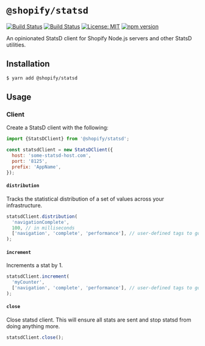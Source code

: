 # `@shopify/statsd`

[![Build Status](https://github.com/Shopify/quilt/workflows/Node-CI/badge.svg?branch=main)](https://github.com/Shopify/quilt/actions?query=workflow%3ANode-CI)
[![Build Status](https://github.com/Shopify/quilt/workflows/Ruby-CI/badge.svg?branch=main)](https://github.com/Shopify/quilt/actions?query=workflow%3ARuby-CI)
[![License: MIT](https://img.shields.io/badge/License-MIT-green.svg)](LICENSE.md) [![npm version](https://badge.fury.io/js/%40shopify%2Fstatsd.svg)](https://badge.fury.io/js/%40shopify%2Fstatsd.svg)

An opinionated StatsD client for Shopify Node.js servers and other StatsD utilities.

## Installation

```bash
$ yarn add @shopify/statsd
```

## Usage

### Client

Create a StatsD client with the following:

```javascript
import {StatsDClient} from '@shopify/statsd';

const statsdClient = new StatsDClient({
  host: 'some-statsd-host.com',
  port: '8125',
  prefix: 'AppName',
});
```

#### `distribution`

Tracks the statistical distribution of a set of values across your infrastructure.

```javascript
statsdClient.distribution(
  'navigationComplete',
  100, // in milliseconds
  ['navigation', 'complete', 'performance'], // user-defined tags to go with the data
);
```

#### `increment`

Increments a stat by 1.

```javascript
statsdClient.increment(
  'myCounter',
  ['navigation', 'complete', 'performance'], // user-defined tags to go with the data
);
```

#### `close`

Close statsd client.
This will ensure all stats are sent and stop statsd from doing anything more.

```javascript
statsdClient.close();
```
